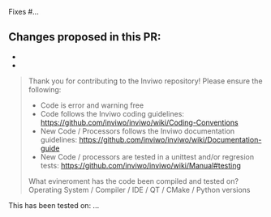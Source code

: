 Fixes #...

Changes proposed in this PR:
- 
- 
- 

> Thank you for contributing to the Inviwo repository! Please ensure the following: 
> - Code is error and warning free
> - Code follows the Inviwo coding guidelines: 
>   https://github.com/inviwo/inviwo/wiki/Coding-Conventions
> - New Code / Processors follows the Inviwo documentation guidelines: 
>   https://github.com/inviwo/inviwo/wiki/Documentation-guide
> - New Code / processors are tested in a unittest and/or regresion tests: 
>   https://github.com/inviwo/inviwo/wiki/Manual#testing
> 
> What evineroment has the code been compiled and tested on?
> Operating System / Compiler / IDE / QT / CMake / Python versions

This has been tested on: ...
